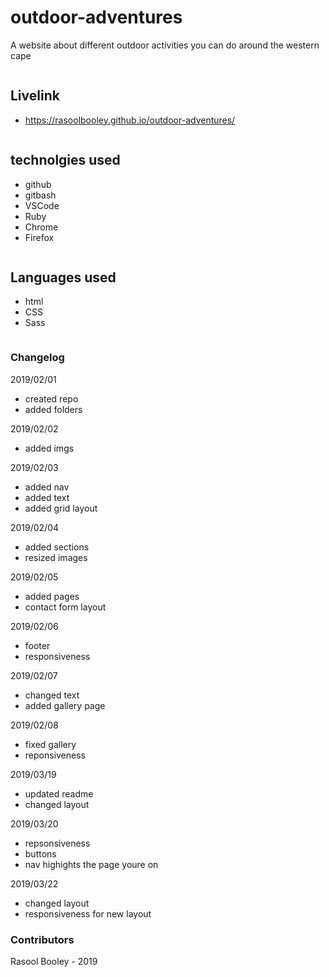# outdoor-adventures

A website about different outdoor activities you can do around the western cape

```
```

## Livelink

- https://rasoolbooley.github.io/outdoor-adventures/

```
```

## technolgies used

- github
- gitbash
- VSCode
- Ruby
- Chrome
- Firefox

```
```

## Languages used

- html
- CSS
- Sass


```
```

### Changelog

2019/02/01

- created repo
- added folders

2019/02/02

- added imgs

2019/02/03

- added nav 
- added text
- added grid layout

2019/02/04

- added sections
- resized images

2019/02/05

- added pages
- contact form layout

2019/02/06

- footer
- responsiveness

2019/02/07

- changed text 
- added gallery page

2019/02/08

- fixed gallery
- reponsiveness

2019/03/19

- updated readme
- changed layout

2019/03/20

- repsonsiveness
- buttons 
- nav highights the page youre on

2019/03/22

- changed layout
- responsiveness for new layout

### Contributors

Rasool Booley - 2019




